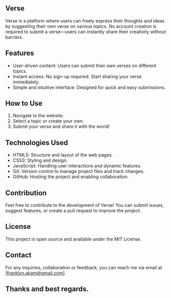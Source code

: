 ## Verse

Verse is a platform where users can freely express their thoughts and ideas by suggesting their own verse on various topics. 
No account creation is required to submit a verse—users can instantly share their creativity without barriers.

## Features

- User-driven content: Users can submit their own verses on different topics.
- Instant access: No sign-up required. Start sharing your verse immediately.
- Simple and intuitive interface: Designed for quick and easy submissions.

## How to Use

1. Navigate to the website.
2. Select a topic or create your own.
3. Submit your verse and share it with the world!

## Technologies Used

- HTML5: Structure and layout of the web pages.
- CSS3: Styling and design.
- JavaScript: Handling user interactions and dynamic features.
- Git: Version control to manage project files and track changes.
- GitHub: Hosting the project and enabling collaboration.

## Contribution
Feel free to contribute to the development of Verse! You can submit issues, suggest features, or create a pull request to improve the project.

## License
This project is open source and available under the MIT License.

## Contact
For any inquiries, collaboration or feedback, you can reach me via email at [franklyn.akam@gmail.com].

## Thanks and best regards.
